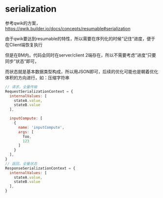 # serialization

参考qwik的方案，https://qwik.builder.io/docs/concepts/resumable#serialization

由于qwik要达到resumable的特性，所以需要在序列化的时候”记住“进度，便于在Client端恢复执行

但是在BM内，代码会同时在server/client 2端存在，所以不需要考虑”进度“只要同步”状态“即可，

而状态就是基本数据类型构成，所以用JSON即可，后续的优化可能也是朝着优化体积的方向进行，如：压缩字符串

```javascript
// 请求，全量传输
RequestSerializationContext = {
  internalValues: [
    stateA.value,
    stateB.value
  ],

  inputCompute: [
    {
      name: 'inputCompute',
      args: [
        foo,
        123
      ]
    }
  ],
}
// 返回，全量状态
ResponseSerializationContext = {
  internalValues: [
    stateA.value,
    stateB.value
  ],
}
```